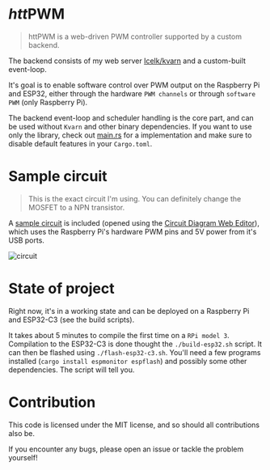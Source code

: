 # _htt_**PWM**

> httPWM is a web-driven PWM controller supported by a custom backend.

The backend consists of my web server [Icelk/kvarn](https://github.com/Icelk/kvarn)
and a custom-built event-loop.

It's goal is to enable software control over PWM output on the Raspberry Pi and ESP32,
either through the hardware `PWM channels` or through `software PWM` (only Raspberry Pi).

The backend event-loop and scheduler handling is the core part, and can be used without `Kvarn` and other binary dependencies.
If you want to use only the library, check out [main.rs](src/bin/main.rs) for a implementation and make sure to disable default features in your `Cargo.toml`.

# Sample circuit

> This is the exact circuit I'm using. You can definitely change the MOSFET to a NPN transistor.

A [sample circuit](resources/circuit.cddx) is included (opened using the [Circuit Diagram Web Editor](https://www.circuit-diagram.org/editor/)),
which uses the Raspberry Pi's hardware PWM pins and 5V power from it's USB ports.

![circuit](resources/circuit.svg)

# State of project

Right now, it's in a working state and can be deployed on a Raspberry Pi and ESP32-C3 (see the build scripts).

It takes about 5 minutes to compile the first time on a `RPi model 3`.
Compilation to the ESP32-C3 is done thought the `./build-esp32.sh` script. It can then be flashed using `./flash-esp32-c3.sh`.
You'll need a few programs installed (`cargo install espmonitor espflash`) and possibly some other dependencies. The script will tell you.

# Contribution

This code is licensed under the MIT license, and so should all contributions also be.

If you encounter any bugs, please open an issue or tackle the problem yourself!
